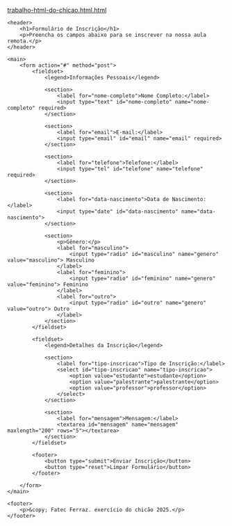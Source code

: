 [trabalho-html-do-chicao.html.html](https://github.com/user-attachments/files/22354689/trabalho-html-do-chicao.html.html)
<!DOCTYPE html>
<html lang="pt-br">
<head>
    <meta charset="UTF-8">
    <meta name="viewport" content="width=device-width, initial-scale=1.0">
    <title>Formulário de Inscrição para Aula Remota na fatec Ferraz. OBS: A presença na aula é realizada do final da aula remota.</title>
</head>
<body>

    <header>
        <h1>Formulário de Inscrição</h1>
        <p>Preencha os campos abaixo para se inscrever na nossa aula remota.</p>
    </header>

    <main>
        <form action="#" method="post">
            <fieldset>
                <legend>Informações Pessoais</legend>
                
                <section>
                    <label for="nome-completo">Nome Completo:</label>
                    <input type="text" id="nome-completo" name="nome-completo" required>
                </section>
                
                <section>
                    <label for="email">E-mail:</label>
                    <input type="email" id="email" name="email" required>
                </section>
                
                <section>
                    <label for="telefone">Telefone:</label>
                    <input type="tel" id="telefone" name="telefone" required>
                </section>
                
                <section>
                    <label for="data-nascimento">Data de Nascimento:</label>
                    <input type="date" id="data-nascimento" name="data-nascimento">
                </section>
                
                <section>
                    <p>Gênero:</p>
                    <label for="masculino">
                        <input type="radio" id="masculino" name="genero" value="masculino"> Masculino
                    </label>
                    <label for="feminino">
                        <input type="radio" id="feminino" name="genero" value="feminino"> Feminino
                    </label>
                    <label for="outro">
                        <input type="radio" id="outro" name="genero" value="outro"> Outro
                    </label>
                </section>
            </fieldset>

            <fieldset>
                <legend>Detalhes da Inscrição</legend>
                
                <section>
                    <label for="tipo-inscricao">Tipo de Inscrição:</label>
                    <select id="tipo-inscricao" name="tipo-inscricao">
                        <option value="estudante">estudante</option>
                        <option value="palestrante">palestrante</option>
                        <option value="professor">professor</option>
                    </select>
                </section>
                
                <section>
                    <label for="mensagem">Mensagem:</label>
                    <textarea id="mensagem" name="mensagem" maxlength="200" rows="5"></textarea>
                </section>
            </fieldset>
            
            <footer>
                <button type="submit">Enviar Inscrição</button>
                <button type="reset">Limpar Formulário</button>
            </footer>

        </form>
    </main>

    <footer>
        <p>&copy; Fatec Ferraz. exercício do chicão 2025.</p>
    </footer>

</body>
</html>
